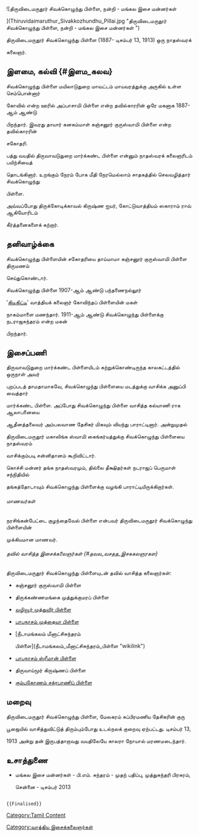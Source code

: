 ![திருவிடைமருதூர் சிவக்கொழுந்து பிள்ளை, நன்றி - மங்கல இசை மன்னர்கள்
](Thiruvidaimaruthur_Sivakkozhundhu_Pillai.jpg "திருவிடைமருதூர் சிவக்கொழுந்து பிள்ளை, நன்றி - மங்கல இசை மன்னர்கள் ")
திருவிடைமருதூர் சிவக்கொழுந்து பிள்ளை (1887- டிசம்பர் 13, 1913) ஒரு நாதஸ்வரக்
கலைஞர்.

## இளமை, கல்வி {#இளம_கலவ}

சிவக்கொழுந்து பிள்ளை மயிலாடுதுறை மாவட்டம் மாயவரத்துக்கு அருகில் உள்ள செம்பொன்னார்
கோவில் என்ற ஊரில் அப்பாசாமி பிள்ளை என்ற தவில்காரரின் ஒரே மகனாக 1887-ஆம் ஆண்டு
பிறந்தார். இவரது தாயார் கனகம்மாள் கஞ்சனூர் குருஸ்வாமி பிள்ளை என்ற தவில்காரரின்
சகோதரி.

பத்து வயதில் திருவாவடுதுறை மார்க்கண்ட பிள்ளை என்னும் நாதஸ்வரக் கலைஞரிடம் பயிற்சியைத்
தொடங்கினார். உறங்கும் நேரம் போக மீதி நேரமெல்லாம் சாதகத்தில் செலவழித்தார் சிவக்கொழுந்து
பிள்ளை.

அவ்வப்போது திருக்கோடிக்காவல் கிருஷ்ண ஐயர், கோட்டுவாத்தியம் ஸகாராம் ராவ் ஆகியோரிடம்
கீர்த்தனைகளைக் கற்றார்.

## தனிவாழ்க்கை

சிவக்கொழுந்து பிள்ளையின் சகோதரியை தாய்மாமா கஞ்சனூர் குருஸ்வாமி பிள்ளை திருமணம்
செய்துகொண்டார்.

சிவக்கொழுந்து பிள்ளை 1907-ஆம் ஆண்டு பந்தணைநல்லூர்
\'[கிடிகிட்டி](கிடிகிட்டி "wikilink")' வாத்தியக் கலைஞர் கோவிந்தப் பிள்ளையின் மகள்
நாகம்மாளை மணந்தார். 1911-ஆம் ஆண்டு சிவக்கொழுந்து பிள்ளைக்கு நடராஜசுந்தரம் என்ற மகன்
பிறந்தார்.

## இசைப்பணி

திருவாவடுதுறை மார்க்கண்ட பிள்ளையிடம் கற்றுக்கொண்டிருந்த காலகட்டத்தில் ஒருநாள் அவர்
புறப்படத் தாமதாமாகவே, சிவக்கொழுந்து பிள்ளையை மடத்துக்கு வாசிக்க அனுப்பி வைத்தார்
மார்க்கண்ட பிள்ளை. அப்போது சிவக்கொழுந்து பிள்ளை வாசித்த கல்யாணி ராக ஆலாபனையை
ஆதீனத்தலைவர் அம்பலவாண தேசிகர் மிகவும் வியந்து பாராட்டினார். அன்றுமுதல்
திருவிடைமருதூர் மகாலிங்க ஸ்வாமி கைங்கர்யத்துக்கு சிவக்கொழுந்து பிள்ளையை நாதஸ்வரம்
வாசிக்கும்படி சன்னிதானம் கூறிவிட்டார்.

கொச்சி மன்னர் தங்க நாதஸ்வரமும், தில்லை தீக்ஷிதர்கள் நடராஜப் பெருமாள் சந்நிதியில்
தங்கத்தோடாவும் சிவக்கொழுந்து பிள்ளைக்கு வழங்கி பாராட்டியிருக்கிறார்கள்.

###### மாணவர்கள்

நரசிங்கன்பேட்டை குழந்தைவேல் பிள்ளை என்பவர் திருவிடைமருதூர் சிவக்கொழுந்து பிள்ளையின்
முக்கியமான மாணவர்.

###### தவில் வாசித்த இசைக்கலைஞர்கள் {#தவல_வசதத_இசககலஞரகள}

திருவிடைமருதூர் சிவக்கொழுந்து பிள்ளையுடன் தவில் வாசித்த கலைஞர்கள்:

-   கஞ்சனூர் குருஸ்வாமி பிள்ளை
-   திருக்கண்ணமங்கை முத்துக்குமரப் பிள்ளை
-   [வழிவூர் முத்துவீர் பிள்ளை](வழிவூர்_முத்துவீர்_பிள்ளை "wikilink")
-   [பாபநாசம் முத்தையா பிள்ளை](பாபநாசம்_முத்தையா_பிள்ளை "wikilink")
-   [நீடாமங்கலம் மீனாட்சிசுந்தரம்
    பிள்ளை](நீடாமங்கலம்_மீனாட்சிசுந்தரம்_பிள்ளை "wikilink")
-   [பாபநாசம் ஸ்ரீமான் பிள்ளை](பாபநாசம்_ஸ்ரீமான்_பிள்ளை "wikilink")
-   திருவாய்மூர் கிருஷ்ணப் பிள்ளை
-   [கும்பகோணம் சக்ரபாணிப் பிள்ளை](கும்பகோணம்_சக்ரபாணிப்_பிள்ளை "wikilink")

## மறைவு

திருவிடைமருதூர் சிவக்கொழுந்து பிள்ளை, மேலகரம் சுப்பிரமணிய தேசிகரின் குரு
பூஜையில் வாசித்துவிட்டுத் திரும்பும்போது உடல்நலக் குறைவு ஏற்பட்டது. டிசம்பர் 13,
1913 அன்று தன் இருபத்தாறாவது வயதிலேயே காலரா நோயால் மரணமடைந்தார்.

## உசாத்துணை

-   மங்கல இசை மன்னர்கள் - பி.எம். சுந்தரம் - முதற் பதிப்பு, முத்துசுந்தரி பிரசுரம்,
    சென்னை - டிசம்பர் 2013

```{=mediawiki}
{{Finalised}}
```
[Category:Tamil Content](Category:Tamil_Content "wikilink")
[Category:வாத்திய இசைக்கலைஞர்கள்](Category:வாத்திய_இசைக்கலைஞர்கள் "wikilink")
